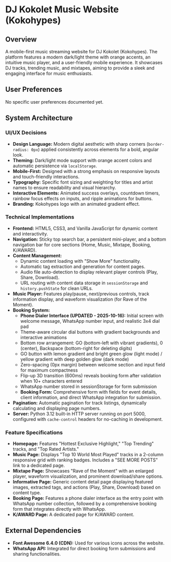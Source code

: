 # DJ Kokolet Music Website (Kokohypes)

## Overview
A mobile-first music streaming website for DJ Kokolet (Kokohypes). The platform features a modern dark/light theme with orange accents, an intuitive music player, and a user-friendly mobile experience. It showcases DJ tracks, trending music, and mixtapes, aiming to provide a sleek and engaging interface for music enthusiasts.

## User Preferences
No specific user preferences documented yet.

## System Architecture

### UI/UX Decisions
- **Design Language:** Modern digital aesthetic with sharp corners (`border-radius: 0px`) applied consistently across elements for a bold, angular look.
- **Theming:** Dark/light mode support with orange accent colors and automatic persistence via `localStorage`.
- **Mobile-First:** Designed with a strong emphasis on responsive layouts and touch-friendly interactions.
- **Typography:** Specific font sizing and weighting for titles and artist names to ensure readability and visual hierarchy.
- **Interactive Elements:** Animated success overlays, countdown timers, rainbow focus effects on inputs, and ripple animations for buttons.
- **Branding:** Kokohypes logo with an animated gradient effect.

### Technical Implementations
- **Frontend:** HTML5, CSS3, and Vanilla JavaScript for dynamic content and interactivity.
- **Navigation:** Sticky top search bar, a persistent mini-player, and a bottom navigation bar for core sections (Home, Music, Mixtape, Booking, K/AWARD).
- **Content Management:**
    - Dynamic content loading with "Show More" functionality.
    - Automatic tag extraction and generation for content pages.
    - Audio file auto-detection to display relevant player controls (Play, Share, Download).
    - URL routing with content data storage in `sessionStorage` and `history.pushState` for clean URLs.
- **Music Player:** Features play/pause, next/previous controls, track information display, and waveform visualization (for Rave of the Moment).
- **Booking System:** 
    - **Phone Dialer Interface (UPDATED - 2025-10-16):** Initial screen with welcome message, WhatsApp number input, and realistic 3x4 dial pad
    - Theme-aware circular dial buttons with gradient backgrounds and interactive animations
    - Bottom row arrangement: GO (bottom-left with vibrant gradients), 0 (center), Backspace (bottom-right for deleting digits)
    - GO button with lemon gradient and bright green glow (light mode) / yellow gradient with deep golden glow (dark mode)
    - Zero-spacing (0px margin) between welcome section and input field for maximum compactness
    - Flip-up 3D transition (600ms) reveals booking form after validation when 10+ characters entered
    - WhatsApp number stored in sessionStorage for form submission
    - **Booking Form:** Comprehensive form with fields for event details, client information, and direct WhatsApp integration for submission.
- **Pagination:** Automatic pagination for track listings, dynamically calculating and displaying page numbers.
- **Server:** Python 3.12 built-in HTTP server running on port 5000, configured with `cache-control` headers for no-caching in development.

### Feature Specifications
- **Homepage:** Features "Hottest Exclusive Highlight," "Top Trending" tracks, and "Top Rated Artists."
- **Music Page:** Displays "Top 10 World Most Played" tracks in a 2-column responsive grid with ranking badges. Includes a "SEE MORE POSTS" link to a dedicated page.
- **Mixtape Page:** Showcases "Rave of the Moment" with an enlarged player, waveform visualization, and prominent download/share options.
- **Informative Page:** Generic content detail page displaying featured images, extracted tags, and actions (Play, Share, Download) based on content type.
- **Booking Page:** Features a phone dialer interface as the entry point with WhatsApp number collection, followed by a comprehensive booking form that integrates directly with WhatsApp.
- **K/AWARD Page:** A dedicated page for K/AWARD content.

## External Dependencies
- **Font Awesome 6.4.0 (CDN):** Used for various icons across the website.
- **WhatsApp API:** Integrated for direct booking form submissions and sharing functionalities.